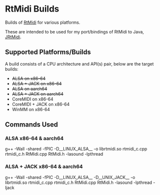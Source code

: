 # RtMidi Builds

Builds of [RtMidi](https://github.com/thestk/rtmidi) for various platforms.

These are intended to be used for my port/bindings of RtMidi to Java,
[JRtMidi](https://github.com/basshelal/JRtMidi).

## Supported Platforms/Builds

A build consists of a CPU architecture and API(s) pair, below are the 
target builds:

* ~~ALSA on x86-64~~
* ~~ALSA + JACK on x86-64~~
* ~~ALSA on aarch64~~
* ~~ALSA + JACK on aarch64~~
* CoreMIDI on x86-64
* CoreMIDI + JACK on x86-64
* WinMM on x86-64

## Commands Used

### ALSA x86-64 & aarch64

g++ -Wall -shared -fPIC -D__LINUX_ALSA__ -o librtmidi.so rtmidi_c.cpp rtmidi_c.h RtMidi.cpp RtMidi.h -lasound -lpthread

### ALSA + JACK x86-64 & aarch64

g++ -Wall -shared -fPIC -D__LINUX_ALSA__ -D__UNIX_JACK__ -o librtmidi.so rtmidi_c.cpp rtmidi_c.h RtMidi.cpp RtMidi.h -lasound -lpthread -ljack
